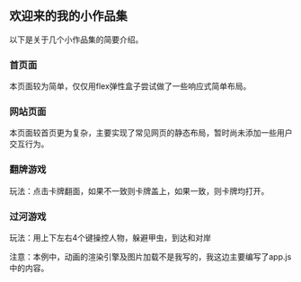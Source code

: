 ## 欢迎来的我的小作品集
以下是关于几个小作品集的简要介绍。

### 首页面

本页面较为简单，仅仅用flex弹性盒子尝试做了一些响应式简单布局。

### 网站页面

本页面较首页更为复杂，主要实现了常见网页的静态布局，暂时尚未添加一些用户交互行为。

### 翻牌游戏

玩法：点击卡牌翻面，如果不一致则卡牌盖上，如果一致，则卡牌均打开。


### 过河游戏
玩法：用上下左右4个键操控人物，躲避甲虫，到达和对岸

注意：本例中，动画的渲染引擎及图片加载不是我写的，我这边主要编写了app.js中的内容。